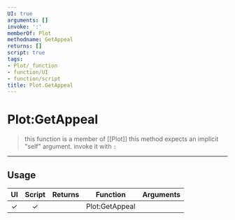 ```yaml
---
UI: true
arguments: []
invoke: ':'
memberOf: Plot
methodname: GetAppeal
returns: []
script: true
tags:
- Plot/_function
- function/UI
- function/script
title: Plot.GetAppeal
---
```

# Plot:GetAppeal
> this function is a member of [[Plot]]
> this method expects an implicit "self" argument. invoke it with `:`
-----
## Usage
|  UI | Script | Returns | Function | Arguments |
|:---:|:------:|-------:|:--------:|:---------|
|✓|✓||Plot:GetAppeal||
